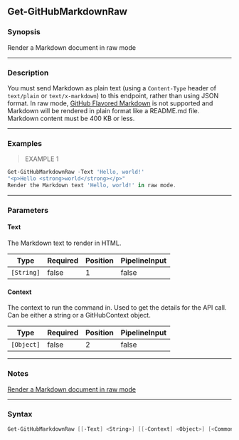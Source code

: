 Get-GitHubMarkdownRaw
---------------------

### Synopsis
Render a Markdown document in raw mode

---

### Description

You must send Markdown as plain text (using a `Content-Type` header of `text/plain` or `text/x-markdown`) to this endpoint, rather than using
JSON format. In raw mode, [GitHub Flavored Markdown](https://github.github.com/gfm/) is not supported and Markdown will be rendered in plain
format like a README.md file. Markdown content must be 400 KB or less.

---

### Examples
> EXAMPLE 1

```PowerShell
Get-GitHubMarkdownRaw -Text 'Hello, world!'
"<p>Hello <strong>world</strong></p>"
Render the Markdown text 'Hello, world!' in raw mode.
```

---

### Parameters
#### **Text**
The Markdown text to render in HTML.

|Type      |Required|Position|PipelineInput|
|----------|--------|--------|-------------|
|`[String]`|false   |1       |false        |

#### **Context**
The context to run the command in. Used to get the details for the API call.
Can be either a string or a GitHubContext object.

|Type      |Required|Position|PipelineInput|
|----------|--------|--------|-------------|
|`[Object]`|false   |2       |false        |

---

### Notes
[Render a Markdown document in raw mode](https://docs.github.com/rest/markdown/markdown#render-a-markdown-document-in-raw-mode)

---

### Syntax
```PowerShell
Get-GitHubMarkdownRaw [[-Text] <String>] [[-Context] <Object>] [<CommonParameters>]
```
